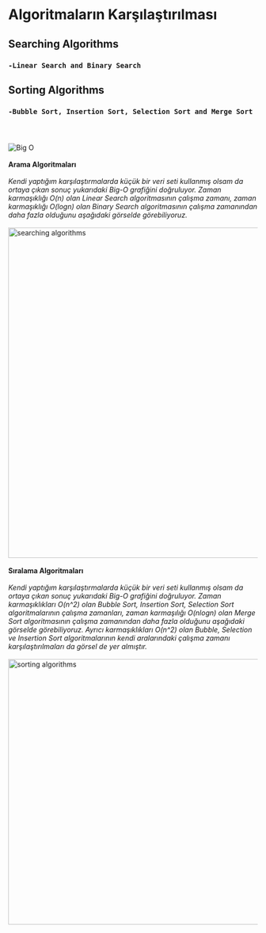# Algoritmaların Karşılaştırılması
## Searching Algorithms
### `-Linear Search and Binary Search`
## Sorting Algorithms
### `-Bubble Sort, Insertion Sort, Selection Sort and Merge Sort` <br/> <br/> <br/> 
![Big O](https://github.com/user-attachments/assets/3c61e399-1257-4571-ac6e-56d9882f160c) <br/> <br/> 
**Arama Algoritmaları** <br/>  
*Kendi yaptığım karşılaştırmalarda küçük bir veri seti kullanmış olsam da ortaya çıkan sonuç yukarıdaki Big-O grafiğini doğruluyor. Zaman karmaşıklığı O(n) olan Linear Search algoritmasının çalışma zamanı, zaman karmaşıklığı O(logn) olan 
Binary Search algoritmasının çalışma zamanından daha fazla olduğunu aşağıdaki görselde görebiliyoruz.* <br/> 
<br/> <img width="667" alt="searching algorithms" src="https://github.com/user-attachments/assets/12474be0-d187-4220-b90c-edab2d37af11"> <br/> <br/> 
**Sıralama Algoritmaları** <br/> <br/> 
*Kendi yaptığım karşılaştırmalarda küçük bir veri seti kullanmış olsam da ortaya çıkan sonuç yukarıdaki Big-O grafiğini doğruluyor. Zaman karmaşıklıkları O(n^2) olan Bubble Sort, Insertion Sort, Selection Sort algoritmalarının çalışma zamanları, zaman karmaşılığı O(nlogn)
olan Merge Sort algoritmasının çalışma zamanından daha fazla olduğunu aşağıdaki görselde görebiliyoruz. Ayrıcı karmaşıklıkları O(n^2) olan Bubble, Selection ve Insertion Sort algoritmalarının kendi aralarındaki çalışma zamanı karşılaştırılmaları da görsel de yer almıştır.* <br/> 
<br/> <img width="536" alt="sorting algorithms" src="https://github.com/user-attachments/assets/65abffa8-1e3c-4ea2-ac29-dae103dcee57"> <br/> <br/> 
